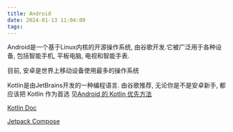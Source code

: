 ```yaml
---
title: Android
date: 2024-01-13 11:04:09
tags:
---
```

Android是一个基于Linux内核的开源操作系统, 由谷歌开发.它被广泛用于各种设备, 包括智能手机, 平板电脑, 电视和智能手表.

目前, 安卓是世界上移动设备使用最多的操作系统

Kotlin是由JetBrains开发的一种编程语言. 由谷歌推荐, 无论你是不是安卓新手, 都应该把 Kotlin 作为首选 见[Android 的 Kotlin 优先方法](https://android-docs.cn/kotlin/first)

[Kotlin Doc](https://kotlinlang.org/docs/home.html)

[Jetpack Compose](https://android-docs.cn/develop/ui/compose/documentation)